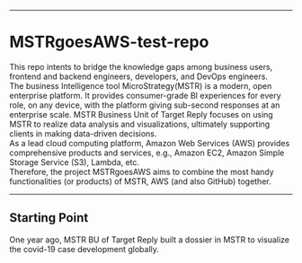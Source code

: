 --------------------------------------------------------------------------------------------------------------------------------------------------
# MSTRgoesAWS-test-repo

This repo intents to bridge the knowledge gaps among business users, frontend and backend engineers, developers, and DevOps engineers.  
The business Intelligence tool MicroStrategy(MSTR) is a modern, open enterprise platform. It provides consumer-grade BI experiences for every role, on any device, with the platform giving sub-second responses at an enterprise scale. MSTR Business Unit of Target Reply focuses on using MSTR to realize data analysis and visualizations, ultimately supporting clients in making data-driven decisions.      
As a lead cloud computing platform, Amazon Web Services (AWS) provides comprehensive products and services, e.g., Amazon EC2, Amazon Simple Storage Service (S3), Lambda, etc.  
Therefore, the project MSTRgoesAWS aims to combine the most handy functionalities (or products) of MSTR, AWS (and also GitHub) together. 

---------------------------------------------------------------------------------------------------------------------------------------------------
## Starting Point
One year ago, MSTR BU of Target Reply built a dossier in MSTR to visualize the covid-19 case development globally. 
